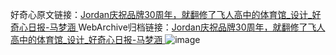 好奇心原文链接：[Jordan庆祝品牌30周年，就翻修了飞人高中的体育馆_设计_好奇心日报-马梦涵 ](https://www.qdaily.com/articles/11320.html)
WebArchive归档链接：[Jordan庆祝品牌30周年，就翻修了飞人高中的体育馆_设计_好奇心日报-马梦涵 ](http://web.archive.org/web/20160410041234/http://www.qdaily.com/articles/11320.html)
![image](http://ww3.sinaimg.cn/large/007d5XDply1g3wfeenhwjj30u05qk4qp)